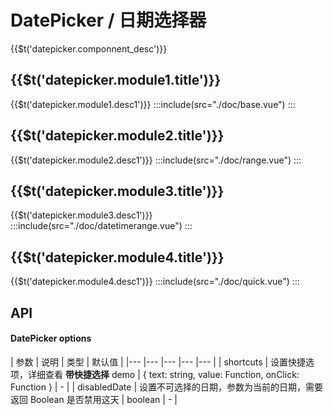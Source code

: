 # DatePicker / 日期选择器
<span>{{$t('datepicker.componnent_desc')}}</span>

## {{$t('datepicker.module1.title')}}
<span>{{$t('datepicker.module1.desc1')}}</span>
:::include(src="./doc/base.vue")
:::

## {{$t('datepicker.module2.title')}}
<span>{{$t('datepicker.module2.desc1')}}</span>
:::include(src="./doc/range.vue")
:::

## {{$t('datepicker.module3.title')}}
<span>{{$t('datepicker.module3.desc1')}}</span>
:::include(src="./doc/datetimerange.vue")
:::

## {{$t('datepicker.module4.title')}}
<span>{{$t('datepicker.module4.desc1')}}</span>
:::include(src="./doc/quick.vue")
:::

<!-- ### 不可选择日期和时间
:::include(src="./doc/disabled.vue")
:::

### 自定义确认栏
:::include(src="./doc/custom-confirm.vue")
::: -->

## API
<api-doc name="DatePicker" :doc="require('./api.json')"></api-doc>

#### DatePicker options
| 参数 | 说明 | 类型 | 默认值 |
|--- |--- |--- |--- |--- |
| shortcuts | 设置快捷选项，详细查看 **带快捷选择** demo | { text: string, value: Function, onClick: Function } | - |
| disabledDate | 设置不可选择的日期，参数为当前的日期，需要返回 Boolean 是否禁用这天 | boolean | - |

<style lang='scss'>
  .demo-picker-group{
    display: inline-block;
    text-align: left;
    +.demo-picker-group{
      margin-left: 60px;
    }
  }
</style>
